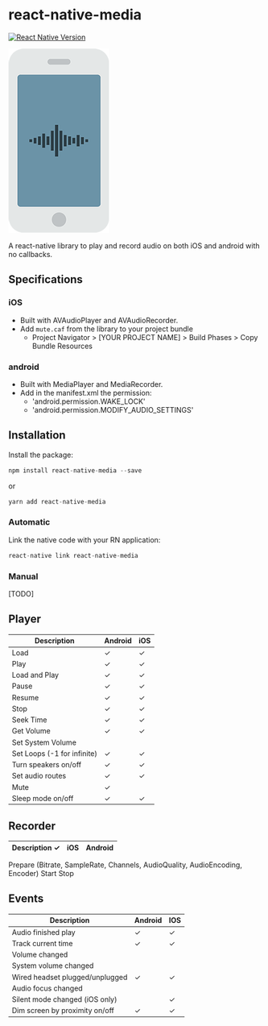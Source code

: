 # react-native-media

[![React Native Version](https://img.shields.io/badge/react--native-latest-blue.svg?style=flat-square)](http://facebook.github.io/react-native/releases)

![Logo](logo.png)

A react-native library to play and record audio on both iOS and android with no callbacks.

## Specifications

### iOS

* Built with AVAudioPlayer and AVAudioRecorder.
* Add `mute.caf` from the library to your project bundle
    * Project Navigator > [YOUR PROJECT NAME] > Build Phases > Copy Bundle Resources

### android

* Built with MediaPlayer and MediaRecorder.
* Add in the manifest.xml the permission:
    * 'android.permission.WAKE_LOCK'
    * 'android.permission.MODIFY_AUDIO_SETTINGS'    

## Installation

Install the package:

```javascript
npm install react-native-media --save
```

or

```javascript
yarn add react-native-media
```

### Automatic

Link the native code with your RN application:

```javascript
react-native link react-native-media
```

### Manual

[TODO]

## Player

|Description|Android|iOS
---|---|---
|Load|✓|✓
|Play|✓|✓
|Load and Play|✓|✓
|Pause|✓|✓
|Resume|✓|✓
|Stop|✓|✓
|Seek Time|✓|✓
|Get Volume|✓|✓
|Set System Volume|
|Set Loops (-1 for infinite)|✓|✓
|Turn speakers on/off|✓|✓
|Set audio routes|✓|✓
|Mute|✓|
|Sleep mode on/off|✓|✓

## Recorder
Description ✓ | iOS | Android
---|---|---
Prepare (Bitrate, SampleRate, Channels, AudioQuality, AudioEncoding, Encoder)
Start
Stop


## Events
Description|Android|IOS
---|---|---
|Audio finished play|✓|✓
|Track current time|✓|✓
|Volume changed
|System volume changed
|Wired headset plugged/unplugged|✓|✓
|Audio focus changed
|Silent mode changed (iOS only)| |✓
|Dim screen by proximity on/off|✓|✓
